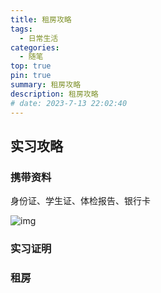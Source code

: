 ```yaml
---
title: 租房攻略
tags:
  - 日常生活
categories: 
  - 随笔
top: true
pin: true
summary: 租房攻略
description: 租房攻略
# date: 2023-7-13 22:02:40
---
```




## 实习攻略



### 携带资料

身份证、学生证、体检报告、银行卡

![img](https://moka-public.oss-cn-beijing.aliyuncs.com/nsfocus/9330eb95153e44d58ca9a3ce13990ce8.png?Expires=3800358051&OSSAccessKeyId=LTAIoEXIQWCGUAZO&Signature=%2FDpCzk%2FeL8aKjsACRd7VYO7%2Fd5o%3D&timestamp=1652874404961)



### 实习证明



### 租房